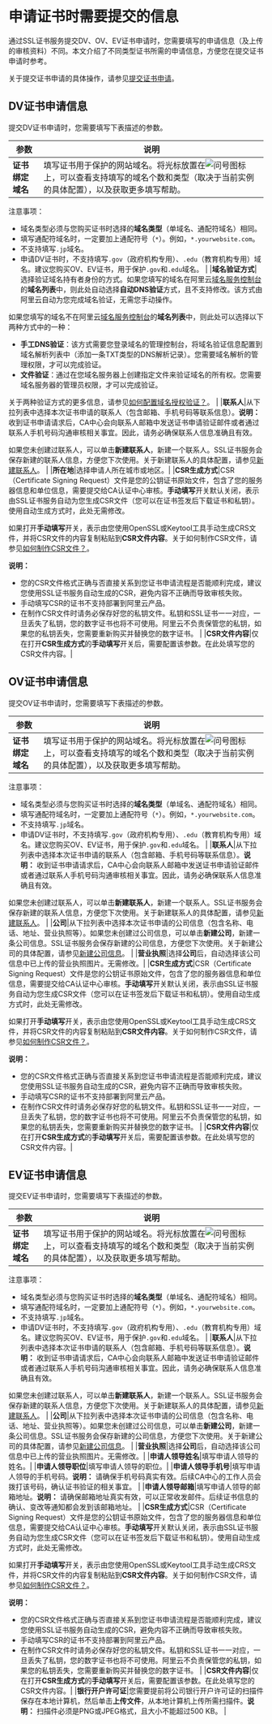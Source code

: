 # 申请证书时需要提交的信息

通过SSL证书服务提交DV、OV、EV证书申请时，您需要填写的申请信息（及上传的审核资料）不同。本文介绍了不同类型证书所需的申请信息，方便您在提交证书申请时参考。

关于提交证书申请的具体操作，请参见[提交证书申请](/intl.zh-CN/证书申请/申请和提交审核流程/步骤一：填写证书申请信息.md)。

## DV证书申请信息

提交DV证书申请时，您需要填写下表描述的参数。

|参数|说明|
|--|--|
|**证书绑定域名**|填写证书用于保护的网站域名。将光标放置在![问号](https://static-aliyun-doc.oss-accelerate.aliyuncs.com/assets/img/zh-CN/5815070161/p223930.png)图标上，可以查看支持填写的域名个数和类型（取决于当前实例的具体配置），以及获取更多填写帮助。

注意事项：

-   域名类型必须与您购买证书时选择的**域名类型**（单域名、通配符域名）相同。
-   填写通配符域名时，一定要加上通配符号（`*`）。例如，`*.yourwebsite.com`。
-   不支持填写`.jp`域名。
-   申请DV证书时，不支持填写`.gov`（政府机构专用）、`.edu`（教育机构专用）域名。建议您购买OV、EV证书，用于保护`.gov`和`.edu`域名。 |
|**域名验证方式**|选择验证域名持有者身份的方式。如果您填写的域名在阿里云[域名服务控制台](https://dc.console.aliyun.com/next/#/domain/list/all-domain)的**域名列表**中，则此处自动选择**自动DNS验证**方式，且不支持修改。该方式由阿里云自动为您完成域名验证，无需您手动操作。

如果您填写的域名不在阿里云[域名服务控制台](https://dc.console.aliyun.com/next/#/domain/list/all-domain)的**域名列表**中，则此处可以选择以下两种方式中的一种：

-   **手工DNS验证**：该方式需要您登录域名的管理控制台，将域名验证信息配置到域名解析列表中（添加一条TXT类型的DNS解析记录）。您需要域名解析的管理权限，才可以完成验证。
-   **文件验证**：通过在您域名服务器上创建指定文件来验证域名的所有权。您需要域名服务器的管理员权限，才可以完成验证。

关于两种验证方式的更多信息，请参见[如何配置域名授权验证？](/intl.zh-CN/证书申请/常见问题/如何配置域名授权验证？.md)。 |
|**联系人**|从下拉列表中选择本次证书申请的联系人（包含邮箱、手机号码等联系信息）。**说明：** 收到证书申请请求后，CA中心会向联系人邮箱中发送证书申请验证邮件或者通过联系人手机号码沟通审核相关事宜。因此，请务必确保联系人信息准确且有效。

如果您未创建过联系人，可以单击**新建联系人**，新建一个联系人。SSL证书服务会保存新建的联系人信息，方便您下次使用。关于新建联系人的具体配置，请参见[新建联系人]()。 |
|**所在地**|选择申请人所在城市或地区。|
|**CSR生成方式**|CSR（Certificate Signing Request）文件是您的公钥证书原始文件，包含了您的服务器信息和单位信息，需要提交给CA认证中心审核。**手动填写**开关默认关闭，表示由SSL证书服务自动为您生成CSR文件（您可以在证书签发后下载证书和私钥）。使用自动生成方式时，此处无需修改。

如果打开**手动填写**开关，表示由您使用OpenSSL或Keytool工具手动生成CRS文件，并将CSR文件的内容复制粘贴到**CSR文件内容**。关于如何制作CSR文件，请参见[如何制作CSR文件？]()。

**说明：**

-   您的CSR文件格式正确与否直接关系到您证书申请流程是否能顺利完成，建议您使用SSL证书服务自动生成的CSR，避免内容不正确而导致审核失败。
-   手动填写CSR的证书不支持部署到阿里云产品。
-   在制作CSR文件时请务必保存好您的私钥文件。私钥和SSL证书一一对应，一旦丢失了私钥，您的数字证书也将不可使用。阿里云不负责保管您的私钥，如果您的私钥丢失，您需要重新购买并替换您的数字证书。 |
|**CSR文件内容**|仅在打开**CSR生成方式**的**手动填写**开关后，需要配置该参数。在此处填写您的CSR文件内容。|

## OV证书申请信息

提交OV证书申请时，您需要填写下表描述的参数。

|参数|说明|
|--|--|
|**证书绑定域名**|填写证书用于保护的网站域名。将光标放置在![问号](https://static-aliyun-doc.oss-accelerate.aliyuncs.com/assets/img/zh-CN/5815070161/p223930.png)图标上，可以查看支持填写的域名个数和类型（取决于当前实例的具体配置），以及获取更多填写帮助。

注意事项：

-   域名类型必须与您购买证书时选择的**域名类型**（单域名、通配符域名）相同。
-   填写通配符域名时，一定要加上通配符号（`*`）。例如，`*.yourwebsite.com`。
-   不支持填写`.jp`域名。
-   申请DV证书时，不支持填写`.gov`（政府机构专用）、`.edu`（教育机构专用）域名。建议您购买OV、EV证书，用于保护`.gov`和`.edu`域名。 |
|**联系人**|从下拉列表中选择本次证书申请的联系人（包含邮箱、手机号码等联系信息）。**说明：** 收到证书申请请求后，CA中心会向联系人邮箱中发送证书申请验证邮件或者通过联系人手机号码沟通审核相关事宜。因此，请务必确保联系人信息准确且有效。

如果您未创建过联系人，可以单击**新建联系人**，新建一个联系人。SSL证书服务会保存新建的联系人信息，方便您下次使用。关于新建联系人的具体配置，请参见[新建联系人]()。 |
|**公司**|从下拉列表中选择本次证书申请的公司信息（包含名称、电话、地址、营业执照等）。如果您未创建过公司信息，可以单击**新建公司**，新建一条公司信息。SSL证书服务会保存新建的公司信息，方便您下次使用。关于新建公司的具体配置，请参见[新建公司信息]()。 |
|**营业执照**|选择**公司**后，自动选择该公司信息中已上传的营业执照图片。无需修改。|
|**CSR生成方式**|CSR（Certificate Signing Request）文件是您的公钥证书原始文件，包含了您的服务器信息和单位信息，需要提交给CA认证中心审核。**手动填写**开关默认关闭，表示由SSL证书服务自动为您生成CSR文件（您可以在证书签发后下载证书和私钥）。使用自动生成方式时，此处无需修改。

如果打开**手动填写**开关，表示由您使用OpenSSL或Keytool工具手动生成CRS文件，并将CSR文件的内容复制粘贴到**CSR文件内容**。关于如何制作CSR文件，请参见[如何制作CSR文件？]()。

**说明：**

-   您的CSR文件格式正确与否直接关系到您证书申请流程是否能顺利完成，建议您使用SSL证书服务自动生成的CSR，避免内容不正确而导致审核失败。
-   手动填写CSR的证书不支持部署到阿里云产品。
-   在制作CSR文件时请务必保存好您的私钥文件。私钥和SSL证书一一对应，一旦丢失了私钥，您的数字证书也将不可使用。阿里云不负责保管您的私钥，如果您的私钥丢失，您需要重新购买并替换您的数字证书。 |
|**CSR文件内容**|仅在打开**CSR生成方式**的**手动填写**开关后，需要配置该参数。在此处填写您的CSR文件内容。|

## EV证书申请信息

提交EV证书申请时，您需要填写下表描述的参数。

|参数|说明|
|--|--|
|**证书绑定域名**|填写证书用于保护的网站域名。将光标放置在![问号](https://static-aliyun-doc.oss-accelerate.aliyuncs.com/assets/img/zh-CN/5815070161/p223930.png)图标上，可以查看支持填写的域名个数和类型（取决于当前实例的具体配置），以及获取更多填写帮助。

注意事项：

-   域名类型必须与您购买证书时选择的**域名类型**（单域名、通配符域名）相同。
-   填写通配符域名时，一定要加上通配符号（`*`）。例如，`*.yourwebsite.com`。
-   不支持填写`.jp`域名。
-   申请DV证书时，不支持填写`.gov`（政府机构专用）、`.edu`（教育机构专用）域名。建议您购买OV、EV证书，用于保护`.gov`和`.edu`域名。 |
|**联系人**|从下拉列表中选择本次证书申请的联系人（包含邮箱、手机号码等联系信息）。**说明：** 收到证书申请请求后，CA中心会向联系人邮箱中发送证书申请验证邮件或者通过联系人手机号码沟通审核相关事宜。因此，请务必确保联系人信息准确且有效。

如果您未创建过联系人，可以单击**新建联系人**，新建一个联系人。SSL证书服务会保存新建的联系人信息，方便您下次使用。关于新建联系人的具体配置，请参见[新建联系人]()。 |
|**公司**|从下拉列表中选择本次证书申请的公司信息（包含名称、电话、地址、营业执照等）。如果您未创建过公司信息，可以单击**新建公司**，新建一条公司信息。SSL证书服务会保存新建的公司信息，方便您下次使用。关于新建公司的具体配置，请参见[新建公司信息]()。 |
|**营业执照**|选择**公司**后，自动选择该公司信息中已上传的营业执照图片。无需修改。|
|**申请人领导姓名**|填写申请人领导的姓名。|
|**申请人领导职位**|填写申请人领导的职位。|
|**申请人领导手机号**|填写申请人领导的手机号码。**说明：** 请确保手机号码真实有效。后续CA中心的工作人员会拨打该号码，确认证书验证的相关事宜。 |
|**申请人领导邮箱**|填写申请人领导的邮箱地址。**说明：** 请确保邮箱地址真实有效，可以正常收发邮件。后续证书信息的确认、变改等通知都会发到该邮箱地址。 |
|**CSR生成方式**|CSR（Certificate Signing Request）文件是您的公钥证书原始文件，包含了您的服务器信息和单位信息，需要提交给CA认证中心审核。**手动填写**开关默认关闭，表示由SSL证书服务自动为您生成CSR文件（您可以在证书签发后下载证书和私钥）。使用自动生成方式时，此处无需修改。

如果打开**手动填写**开关，表示由您使用OpenSSL或Keytool工具手动生成CRS文件，并将CSR文件的内容复制粘贴到**CSR文件内容**。关于如何制作CSR文件，请参见[如何制作CSR文件？]()。

**说明：**

-   您的CSR文件格式正确与否直接关系到您证书申请流程是否能顺利完成，建议您使用SSL证书服务自动生成的CSR，避免内容不正确而导致审核失败。
-   手动填写CSR的证书不支持部署到阿里云产品。
-   在制作CSR文件时请务必保存好您的私钥文件。私钥和SSL证书一一对应，一旦丢失了私钥，您的数字证书也将不可使用。阿里云不负责保管您的私钥，如果您的私钥丢失，您需要重新购买并替换您的数字证书。 |
|**CSR文件内容**|仅在打开**CSR生成方式**的**手动填写**开关后，需要配置该参数。在此处填写您的CSR文件内容。|
|**银行开户许可证**|您需要提前将公司银行开户许可证的扫描件保存在本地计算机，然后单击**上传文件**，从本地计算机上传所需扫描件。**说明：** 扫描件必须是PNG或JPEG格式，且大小不能超过500 KB。 |

